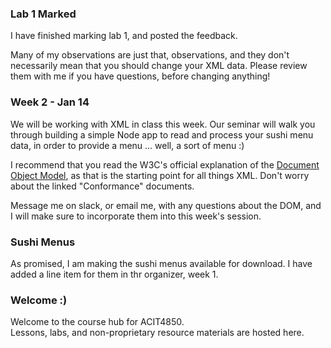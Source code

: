 ### Lab 1 Marked

I have finished marking lab 1, and posted the feedback.

Many of my observations are just that, observations, and they don't
necessarily mean that you should change your XML data.
Please review them with me if you have questions, before changing anything!

### Week 2 - Jan 14

We will be working with XML in class this week.
Our seminar will walk you through building a simple Node app
to read and process your sushi menu data, in order to provide
a menu ... well, a sort of menu :)

I recommend that you read the W3C's official explanation
of the [Document Object Model](https://www.w3.org/TR/DOM-Level-3-Core/introduction.html),
as that is the starting point for all things XML.
Don't worry about the linked "Conformance" documents.

Message me on slack, or email me, with any questions about the DOM,
and I will make sure to incorporate them into this week's session.

### Sushi Menus

As promised, I am making the sushi menus available for download.
I have added a line item for them in thr organizer, week 1.

### Welcome :)  

Welcome to the course hub for ACIT4850.  
Lessons, labs, and non-proprietary resource materials are hosted here.
